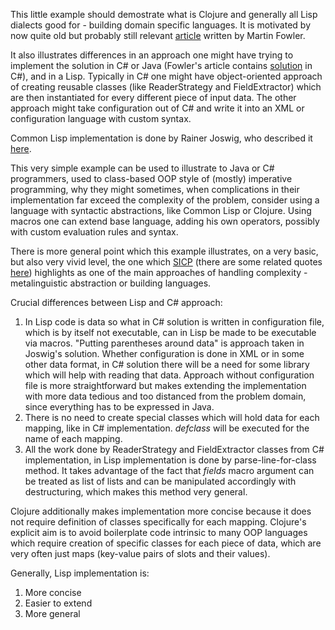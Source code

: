 This little example should demostrate what is Clojure and generally all Lisp dialects good for - building domain specific languages. It is motivated by now quite old but probably still relevant [article](https://martinfowler.com/articles/languageWorkbench.html) written by Martin Fowler.

It also illustrates differences in an approach one might have trying to implement the solution in C# or Java (Fowler's article contains [solution](https://github.com/lyssphacker/what-lisp-is-good-for-example/blob/master/c-sharp-solution/Example.cs) in C#), and in a Lisp. Typically in C# one might have object-oriented approach of creating reusable classes (like ReaderStrategy and FieldExtractor) which are then instantiated for every different piece of input data. The other approach might take configuration out of C# and write it into an XML or configuration language with custom syntax.

Common Lisp implementation is done by Rainer Joswig, who described it [here](https://vimeo.com/77280671).

This very simple example can be used to illustrate to Java or C# programmers, used to class-based OOP style of (mostly) imperative programming, why they might sometimes, when complications in their implementation far exceed the complexity of the problem, consider using a language with syntactic abstractions, like Common Lisp or Clojure. Using macros one can extend base language, adding his own operators, possibly with custom evaluation rules and syntax.

There is more general point which this example illustrates, on a very basic, but also very vivid level, the one which [SICP](https://mitpress.mit.edu/sicp/) (there are some related quotes [here](https://github.com/lyssphacker/quotes/blob/master/creating-languages.md)) highlights as one of the main approaches of handling complexity - metalinguistic abstraction or building languages.

Crucial differences between Lisp and C# approach:
1. In Lisp code is data so what in C# solution is written in configuration file, which is by itself not executable, can in Lisp be made to be executable via macros. "Putting parentheses around data" is approach taken in Joswig's solution. Whether configuration is done in XML or in some other data format, in C# solution there will be a need for some library which will help with reading that data. Approach without configuration file is more straightforward but makes extending the implementation with more data tedious and too distanced from the problem domain, since everything has to be expressed in Java.
2. There is no need to create special classes which will hold data for each mapping, like in C# implementation. *defclass* will be executed for the name of each mapping.
3. All the work done by ReaderStrategy and FieldExtractor classes from C# implementation, in Lisp implementation is done by parse-line-for-class method. It takes advantage of the fact that *fields* macro argument can be treated as list of lists and can be manipulated accordingly with destructuring, which makes this method very general.

Clojure additionally makes implementation more concise because it does not require definition of classes specifically for each mapping. Clojure's explicit aim is to avoid boilerplate code intrinsic to many OOP languages which require creation of specific classes for each piece of data, which are very often just maps (key-value pairs of slots and their values).


Generally, Lisp implementation is:
1. More concise
2. Easier to extend
3. More general
